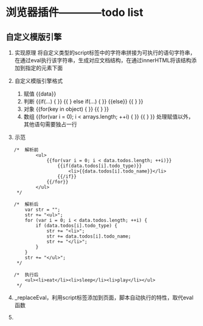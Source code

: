 # 浏览器插件————todo list

## 自定义模版引擎

1. 实现原理
    将自定义类型的script标签中的字符串拼接为可执行的语句字符串，在通过eval执行该字符串，生成对应文档结构，在通过innerHTML将该结构添加到指定的元素下面

2. 自定义模版引擎格式
    1. 赋值 {{data}}
    2. 判断 {{if(...) { }} {{ } else if(...) { }} {{else}} {{ } }}
    3. 对象 {{for(key in object) { }} {{ } }}
    4. 数组 {{for(var i = 0); i < arrays.length; ++i) { }} {{ } }}
    处理赋值以外，其他语句需要独占一行

3. 示范
 ```
    /*  解析前
            <ul>
                {{for(var i = 0; i < data.todos.length; ++i)}}
                    {{if(data.todos[i].todo_type)}}
                        <li>{{data.todos[i].todo_name}}</li>
                    {{/if}}
                {{/for}}
            </ul>
     */
    
    /*  解析后
        var str = "";
        str += "<ul>";
        for (var i = 0; i < data.todos.length; ++i) {
            if (data.todos[i].todo_type) {
                str += "<li>";
                str += data.todos[i].todo_name;
                str += "</li>";
            }
        }
        str += "</ul>";
     */
    
    /*  执行后
        <ul><li>eat</li><li>sleep</li><li>play</li></ul>
     */
 ```

4. _replaceEval，利用script标签添加到页面，脚本自动执行的特性，取代eval函数

5. 































